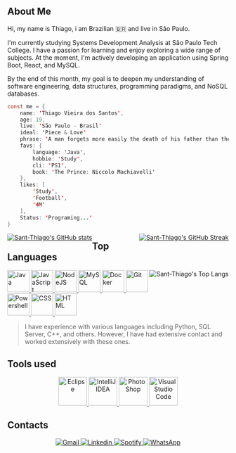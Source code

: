 ## About Me
Hi, my name is Thiago, i am Brazilian 🇧🇷 and live in São Paulo.

I'm currently studying Systems Development Analysis at São Paulo Tech College. I have a passion for learning and enjoy exploring a wide range of subjects. At the moment, I'm actively developing an application using Spring Boot, React, and MySQL.
>
By the end of this month, my goal is to deepen my understanding of software engineering, data structures, programming paradigms, and NoSQL databases.
>
```java script
const me = {
    name: 'Thiago Vieira dos Santos',
    age: 19,
    live: 'São Paulo - Brasil'
    ideal: 'Piece & Love'
    phrase: 'A man forgets more easily the death of his father than the loss of his estate.'
    favs: {
        language: 'Java',
        hobbie: 'Study',
        cli: 'PS1',
        book: 'The Prince: Niccolo Machiavelli'
    },
    likes: [
        'Study',
        'Football',
        '4M'
    ],
    Status: 'Programing...'
}
```
<p>
    <a href="https://github.com/anuraghazra/github-readme-stats" style="float: left;">
        <img src="https://github-readme-stats.vercel.app/api?username=Sant-Thiago&theme=monokai&card_width=400" alt="Sant-Thiago's GitHub stats"/>
    </a>
    <a href="https://git.io/streak-stats" style="float: right;">
        <img src="https://streak-stats.demolab.com/?user=Sant-Thiago&theme=monokai&card_width=400" alt="Sant-Thiago's GitHub Streak"/>
    </a>
</p>


## Top Languages 
<p>
     <a href="https://github.com/anuraghazra/github-readme-stats">
         <img align="right" src="https://github-readme-stats.vercel.app/api/top-langs/?username=Sant-Thiago&theme=monokai&langs_count=3&hide_title=true" alt="Sant-Thiago's Top Langs"/>
     </a>
     <a href="https://devicon.dev" align="left">
         <img src="https://cdn.jsdelivr.net/gh/devicons/devicon@latest/icons/java/java-original.svg" alt="Java" width="50" height="50"/>
         <img src="https://cdn.jsdelivr.net/gh/devicons/devicon@latest/icons/javascript/javascript-original.svg" alt="JavaScript" width="50" height="50"/>
         <img src="https://cdn.jsdelivr.net/gh/devicons/devicon@latest/icons/nodejs/nodejs-original.svg" alt="NodeJS" width="50" height="50"/>
         <img src="https://cdn.jsdelivr.net/gh/devicons/devicon@latest/icons/mysql/mysql-original.svg" alt="MySQL" width="50" height="50"/>
         <img src="https://cdn.jsdelivr.net/gh/devicons/devicon@latest/icons/docker/docker-original.svg" alt="Docker" width="50" height="50"/>
         <img src="https://cdn.jsdelivr.net/gh/devicons/devicon@latest/icons/git/git-original.svg" alt="Git" width="50" height="50"/>
         <img src="https://cdn.jsdelivr.net/gh/devicons/devicon@latest/icons/powershell/powershell-original.svg" alt="Powershell" width="50" height="50"/>
         <img src="https://cdn.jsdelivr.net/gh/devicons/devicon@latest/icons/css3/css3-original.svg" alt="CSS" width="50" height="50"/>
         <img src="https://cdn.jsdelivr.net/gh/devicons/devicon@latest/icons/html5/html5-original.svg" alt="HTML" width="50" height="50"/>
     </a>
     <blockquote align="left">
         I have experience with various languages including Python, SQL Server, C++, and others. However, I have had extensive contact and worked extensively with these ones.
     </blockquote>
</p>


## Tools used
<p align="center">
    <a href="https://skillicons.dev/icons?i=eclipse,idea,ps,vscode">
        <img src="https://skillicons.dev/icons?i=eclipse" alt="Eclipse" width="65" height="65">
        <img src="https://skillicons.dev/icons?i=idea" alt="IntelliJ IDEA" width="65" height="65">
        <img src="https://skillicons.dev/icons?i=ps" alt="PhotoShop" width="65" height="65">
        <img src="https://skillicons.dev/icons?i=vscode" alt="VisualStudio Code" width="65" height="65">
    </a>
</p>


## Contacts
<p align="center">
    <a href="mailto:thiagovieirab2b@gmail.com">
        <img src="https://img.shields.io/badge/Gmail-D14836?style=for-the-badge&logo=gmail&logoColor=white" alt="Gmail"/>
    </a>
    <a href="https://www.linkedin.com/in/thiago-vieira-823a372a5/">
        <img src="https://img.shields.io/badge/LinkedIn-0077B5?style=for-the-badge&logo=linkedin&logoColor=white" alt="Linkedin"/>
    </a>
    <a href="https://open.spotify.com/playlist/2M0ALlUIuFowutFOdoZ4Yj?si=d0fc8f4c5ab243dd">
        <img src="https://img.shields.io/badge/Spotify-1ED760?&style=for-the-badge&logo=spotify&logoColor=white" alt="Spotify"/>
    </a>
    <a href="https://wa.me/5511991251903?text=Hi,%20i'm%20waiting%20you,%20feel%20free%20to%20call%20me">
        <img src="https://img.shields.io/badge/WhatsApp-25D366?style=for-the-badge&logo=whatsapp&logoColor=white" alt="WhatsApp"/>
    </a>
</p>
 
